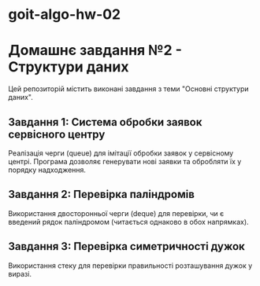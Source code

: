 # goit-algo-hw-02
# Домашнє завдання №2 - Структури даних

Цей репозиторій містить виконані завдання з теми "Основні структури даних".

## Завдання 1: Система обробки заявок сервісного центру
Реалізація черги (queue) для імітації обробки заявок у сервісному центрі. 
Програма дозволяє генерувати нові заявки та обробляти їх у порядку надходження.

## Завдання 2: Перевірка паліндромів
Використання двосторонньої черги (deque) для перевірки, чи є введений рядок 
паліндромом (читається однаково в обох напрямках).

## Завдання 3: Перевірка симетричності дужок
Використання стеку для перевірки правильності розташування дужок у виразі.
